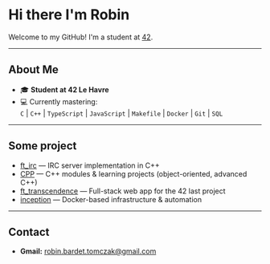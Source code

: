 # Hi there I'm Robin

Welcome to my GitHub! I'm a student at [42](https://www.42.fr/).

---

## About Me

- 🎓 **Student at 42 Le Havre**
- 💻 Currently mastering:  
  `C` | `C++` | `TypeScript` | `JavaScript` | `Makefile` | `Docker` | `Git` | `SQL`
  
---
## Some project

- [ft_irc](https://github.com/rbardet/ft_irc) — IRC server implementation in C++
- [CPP](https://github.com/rbardet/CPP) — C++ modules & learning projects (object-oriented, advanced C++)
- [ft_transcendence](https://github.com/M-U-C-K-A/transcendance) — Full-stack web app for the 42 last project
- [inception](https://github.com/rbardet/inception) — Docker-based infrastructure & automation

---

## Contact

- **Gmail:** robin.bardet.tomczak@gmail.com
